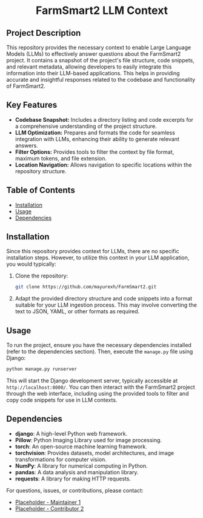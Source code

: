 
<div align="center">
  
# FarmSmart2 LLM Context

</div>


## Project Description

This repository provides the necessary context to enable Large Language Models (LLMs) to effectively answer questions about the FarmSmart2 project. It contains a snapshot of the project's file structure, code snippets, and relevant metadata, allowing developers to easily integrate this information into their LLM-based applications. This helps in providing accurate and insightful responses related to the codebase and functionality of FarmSmart2.

## Key Features

*   **Codebase Snapshot:** Includes a directory listing and code excerpts for a comprehensive understanding of the project structure.
*   **LLM Optimization:** Prepares and formats the code for seamless integration with LLMs, enhancing their ability to generate relevant answers.
*   **Filter Options:** Provides tools to filter the context by file format, maximum tokens, and file extension.
*   **Location Navigation:** Allows navigation to specific locations within the repository structure.

## Table of Contents

*   [Installation](#installation)
*   [Usage](#usage)
*   [Dependencies](#dependencies)

## Installation

Since this repository provides context for LLMs, there are no specific installation steps. However, to utilize this context in your LLM application, you would typically:

1.  Clone the repository:

    ```bash
    git clone https://github.com/mayurexh/FarmSmart2.git
    ```

2.  Adapt the provided directory structure and code snippets into a format suitable for your LLM ingestion process. This may involve converting the text to JSON, YAML, or other formats as required.

## Usage

To run the project, ensure you have the necessary dependencies installed (refer to the dependencies section). Then, execute the `manage.py` file using Django:

```bash
python manage.py runserver
```

This will start the Django development server, typically accessible at `http://localhost:8000/`. You can then interact with the FarmSmart2 project through the web interface, including using the provided tools to filter and copy code snippets for use in LLM contexts.

## Dependencies

*   **django**: A high-level Python web framework.
*   **Pillow**: Python Imaging Library used for image processing.
*   **torch**: An open-source machine learning framework.
*   **torchvision**: Provides datasets, model architectures, and image transformations for computer vision.
*   **NumPy**: A library for numerical computing in Python.
*   **pandas**: A data analysis and manipulation library.
*   **requests**: A library for making HTTP requests.


For questions, issues, or contributions, please contact:

*   [Placeholder - Maintainer 1](mailto:placeholder1@example.com)
*   [Placeholder - Contributor 2](mailto:placeholder2@example.com)
```
